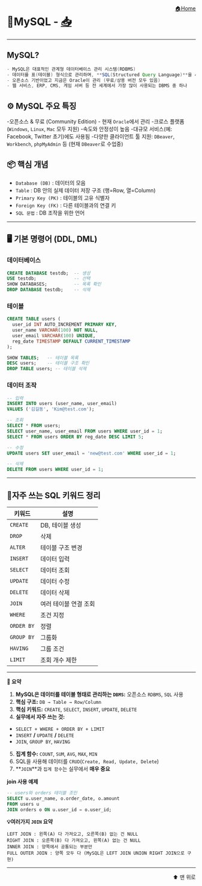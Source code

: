 <a href="../ReadMe.md" style="float:right;">🏠Home</a><a id="top"></a>

# 🐬MySQL - [📥](Download.md)

---

## MySQL?
```java
- MySQL은 대표적인 관계형 데이터베이스 관리 시스템(RDBMS)
- 데이터를 표(테이블) 형식으로 관리하며, **SQL(Structured Query Language)**을 사용
- 오픈소스 기반이었고 지금은 Oracle이 관리 (무료/상용 버전 모두 있음)
- 웹 서비스, ERP, CMS, 게임 서버 등 전 세계에서 가장 많이 사용되는 DBMS 중 하나
```
## ⚙️ MySQL 주요 특징
-오픈소스 & 무료 (Community Edition) - 현재 `Oracle`에서 관리
-크로스 플랫폼 (`Windows`, `Linux`, `Mac` 모두 지원)
-속도와 안정성이 높음
-대규모 서비스(예: Facebook, Twitter 초기)에도 사용됨
-다양한 클라이언트 툴 지원: `DBeaver`, `Workbench`, `phpMyAdmin` 등 (현재 `DBeaver`로 수업중)

## 📦 핵심 개념
- `Database (DB)` : 데이터의 모음
- `Table` : DB 안의 실제 데이터 저장 구조 (행=Row, 열=Column)
- `Primary Key (PK)` : 테이블의 고유 식별자
- `Foreign Key (FK)` : 다른 테이블과의 연결 키
- `SQL 문법` : DB 조작을 위한 언어

---

## 🖥️ 기본 명령어 (DDL, DML)

### 데이터베이스
```sql
CREATE DATABASE testdb;  -- 생성
USE testdb;              -- 선택
SHOW DATABASES;          -- 목록 확인
DROP DATABASE testdb;    -- 삭제
```
### 테이블
```sql
CREATE TABLE users (
  user_id INT AUTO_INCREMENT PRIMARY KEY,
  user_name VARCHAR(100) NOT NULL,
  user_email VARCHAR(100) UNIQUE,
  reg_date TIMESTAMP DEFAULT CURRENT_TIMESTAMP
);

SHOW TABLES;   -- 테이블 목록
DESC users;    -- 테이블 구조 확인
DROP TABLE users; -- 테이블 삭제
```

### 데이터 조작
```sql
-- 입력
INSERT INTO users (user_name, user_email) 
VALUES ('김길동', 'Kim@test.com');

-- 조회
SELECT * FROM users;
SELECT user_name, user_email FROM users WHERE user_id = 1;
SELECT * FROM users ORDER BY reg_date DESC LIMIT 5;

-- 수정
UPDATE users SET user_email = 'new@test.com' WHERE user_id = 1;

-- 삭제
DELETE FROM users WHERE user_id = 1;
```

---

## 📜자주 쓰는 SQL 키워드 정리
| 키워드 | 설명 |
|-------|------|
|`CREATE` | DB, 테이블 생성|
|`DROP` | 삭제|
|`ALTER` | 테이블 구조 변경|
|`INSERT` | 데이터 입력|
|`SELECT`	|데이터 조회|
|`UPDATE`|	데이터 수정|
|`DELETE`|	데이터 삭제|
|`JOIN`|	여러 테이블 연결 조회|
|`WHERE`|	조건 지정|
|`ORDER BY`|	정렬|
|`GROUP BY`|	그룹화|
|`HAVING`	|그룹 조건|
|`LIMIT`|	조회 개수 제한|

---

**📝 요약**
1. **MySQL은 데이터를 테이블 형태로 관리하는 `DBMS`:** 오픈소스 `RDBMS`, `SQL` 사용
2. **핵심 구조:** `DB → Table → Row/Column`
3. **핵심 키워드:** `CREATE`, `SELECT`, `INSERT`, `UPDATE`, `DELETE`
4. **실무에서 자주 쓰는 것:**
- `SELECT + WHERE + ORDER BY + LIMIT`
- `INSERT` **/** `UPDATE` **/** `DELETE`
- `JOIN`, `GROUP BY`, `HAVING`
5. **집계 함수:** `COUNT`, `SUM`, `AVG`, `MAX`, `MIN`
6. SQL을 사용해 데이터를 `CRUD`(`Create, Read, Update, Delete`)
7. **`JOIN`**과 `집계 함수`는 실무에서 **매우 중요**

**join 사용 예제**
```sql
-- users와 orders 테이블 조인
SELECT u.user_name, o.order_date, o.amount
FROM users u
JOIN orders o ON u.user_id = o.user_id;
```
**💡여러가지 `JOIN` 요약**
```
LEFT JOIN : 왼쪽(A) 다 가져오고, 오른쪽(B) 없는 건 NULL
RIGHT JOIN : 오른쪽(B) 다 가져오고, 왼쪽(A) 없는 건 NULL
INNER JOIN : 양쪽에서 공통되는 부분만
FULL OUTER JOIN : 양쪽 모두 다 (MySQL은 LEFT JOIN UNION RIGHT JOIN으로 구현)
```



---

<a href="#top" style="display:block; text-align:right; text-decoration:none; font-size:14px;">
⬆️ 맨 위로
</a>